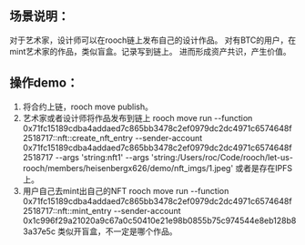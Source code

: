 ## 场景说明：

对于艺术家，设计师可以在rooch链上发布自己的设计作品。
对有BTC的用户，在mint艺术家的作品，类似盲盒。记录写到链上。
进而形成资产共识，产生价值。

## 操作demo：

1. 将合约上链，rooch move publish。
2. 艺术家或者设计师将作品发布到链上
   rooch move run --function 0x71fc15189cdba4addaed7c865bb3478c2ef0979dc2dc4971c6574648f2518717::nft::create_nft_entry --sender-account 0x71fc15189cdba4addaed7c865bb3478c2ef0979dc2dc4971c6574648f2518717 --args 'string:nft1' --args 'string:/Users/roc/Code/rooch/let-us-rooch/members/heisenbergx626/demo/nft_imgs/1.jpeg'
   或者是存在IPFS上。
3. 用户自己去mint出自己的NFT
   rooch move run --function 0x71fc15189cdba4addaed7c865bb3478c2ef0979dc2dc4971c6574648f2518717::nft::mint_entry --sender-account 0x1c996f29a21020a9c67a0c50410e21e98b0855b75c974544e8eb128b83a37e5c
   类似开盲盒，不一定是哪个作品。